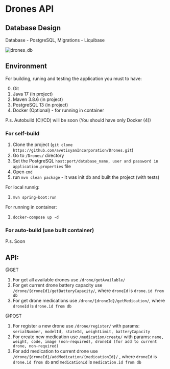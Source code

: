 # Drones API

## Database Design 
Database - PostgreSQL, Migrations - Liquibase

![drones_db](https://user-images.githubusercontent.com/29467133/233858496-c1d3fff9-1e80-4114-9476-affee63b4d32.png)


## Environment
For building, runing and testing the application you must to have:

0) Git
1) Java 17 (in project)
2) Maven 3.8.6 (in project)
3) PostgreSQL 13 (in project)
4) Docker (Optional) - for running in container

P.s. Autobuild (CI/CD) will be soon (You should have only Docker (4))

### For self-build
1) Clone the project (```git clone https://github.com/avetisyanIncorporation/Drones.git```)
2) Go to ```/Drones/``` directory
3) Set the PostgreSQL ```host:port/database_name, user and password in application.properties``` file
4) Open ```cmd```
5) run ```mvn clean package``` - it was init db and built the project (with tests)

For local runnig:
1) ```mvn spring-boot:run```


For running in container:
1) ```docker-compose up -d```

### For auto-build (use built container)
P.s. Soon

## API:

@GET

1) For get all available drones use ```/drone/getAvailable/```
2) For get current drone battery capacity use ```/drone/{droneId}/getBatteryCapacity/```, where ```droneId``` is ```drone.id from db```
3) For get drone medications use ```/drone/{droneId}/getMedication/```, where ```droneId``` is ```drone.id from db```

@POST

1) For register a new drone use ```/drone/register/```
   with params: ```serialNumber, modelId, stateId, weightLimit, batteryCapacity```
2) For create new medication use ```/medication/create/```
   with params: ```name, weight, code, image (non-required), droneId (for add to current drone, non-required)```
3) For add medication to current drone use ```/drone/{droneId}/addMedication/{medicationId}/```
   , where ```droneId``` is ```drone.id from db``` and ```medicationId``` is ```medication.id from db```
  
